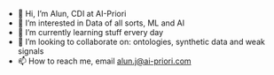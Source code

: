 - 👋 Hi, I’m Alun, CDI at AI-Priori
- 👀 I’m interested in Data of all sorts, ML and AI
- 🌱 I’m currently learning stuff ervery day
- 💞️ I’m looking to collaborate on: ontologies, synthetic data and weak signals
- 📫 How to reach me, email alun.j@ai-priori.com

<!---
alunj/alunj is a ✨ special ✨ repository because its `README.md` (this file) appears on your GitHub profile.
You can click the Preview link to take a look at your changes.
--->
